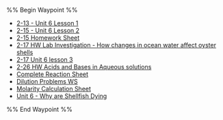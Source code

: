 %% Begin Waypoint %%
- [2-13 - Unit 6 Lesson 1](./2-13%20-%20Unit%206%20Lesson%201.md)
- [2-15 - Unit 6 Lesson 2](./2-15%20-%20Unit%206%20Lesson%202.md)
- [2-15 Homework Sheet](./2-15%20Homework%20Sheet.md)
- [2-17 HW Lab Investigation - How changes in ocean water affect oyster shells](./2-17%20HW%20Lab%20Investigation%20-%20How%20changes%20in%20ocean%20water%20affect%20oyster%20shells.md)
- [2-17 Unit 6 lesson 3](./2-17%20Unit%206%20lesson%203.md)
- [2-26 HW Acids and Bases in Aqueous solutions](./2-26%20HW%20Acids%20and%20Bases%20in%20Aqueous%20solutions.md)
- [Complete Reaction Sheet](./Complete%20Reaction%20Sheet.md)
- [Dilution Problems WS](./Dilution%20Problems%20WS.md)
- [Molarity Calculation Sheet](./Molarity%20Calculation%20Sheet.md)
- [Unit 6 - Why are Shellfish Dying](./Unit%206%20-%20Why%20are%20Shellfish%20Dying.md)

%% End Waypoint %%